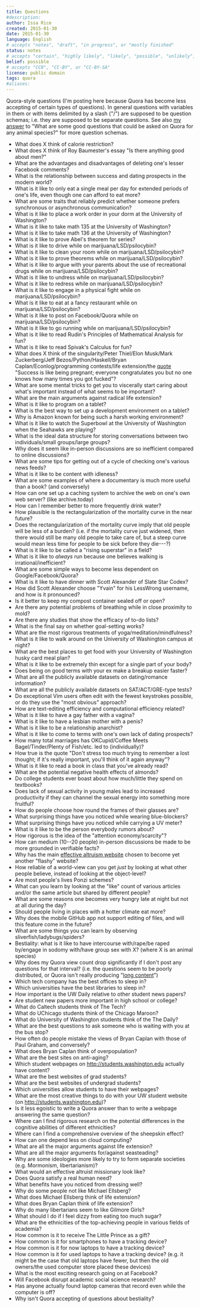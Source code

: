 ```yaml
---
title: Questions
#description: 
author: Issa Rice
created: 2015-01-30
date: 2015-01-30
language: English
# accepts "notes", "draft", "in progress", or "mostly finished"
status: notes
# accepts "certain", "highly likely", "likely", "possible", "unlikely", "highly unlikely", "remote", "impossible", "log", "emotional", or "fiction"
belief: possible
# accepts "CC0", "CC-BY", or "CC-BY-SA"
license: public domain
tags: quora
#aliases: 
---
```


Quora-style questions (I'm posting here because Quora has become less accepting of certain types of questions).
In general questions with variables in them or with items delimited by a slash ("/") are supposed to be question schemas; i.e. they are supposed to be separate questions.
See also [my answer](https://www.quora.com/What-are-some-good-questions-that-could-be-asked-on-Quora-for-any-animal-species/answer/Issa-Rice) to "What are some good questions that could be asked on Quora for any animal species?" for more question schemas.

- What does X think of calorie restriction?
- What does X think of Roy Baumester's essay "Is there anything good about men?"
- What are the advantages and disadvantages of deleting one's lesser Facebook comments?
- What is the relationship between success and dating prospects in the modern world?
- What is it like to only eat a single meal per day for extended periods of one's life, even though one can afford to eat more?
- What are some traits that reliably predict whether someone prefers synchronous or asynchronous communication?
- What is it like to place a work order in your dorm at the University of Washington?
- What is it like to take math 135 at the University of Washington?
- What is it like to take math 136 at the University of Washington?
- What is it like to prove Abel's theorem for series?
- What is it like to drive while on marijuana/LSD/psilocybin?
- What is it like to clean your room while on marijuana/LSD/psilocybin?
- What is it like to prove theorems while on marijuana/LSD/psilocybin?
- What is it like to argue with your parents about the use of recreational drugs while on marijuana/LSD/psilocybin?
- What is it like to undress while on marijuana/LSD/psilocybin?
- What is it like to redress while on marijuana/LSD/psilocybin?
- What is it like to engage in a physical fight while on marijuana/LSD/psilocybin?
- What is it like to eat at a fancy restaurant while on marijuana/LSD/psilocybin?
- What is it like to post on Facebook/Quora while on marijuana/LSD/psilocybin?
- What is it like to go running while on marijuana/LSD/psilocybin?
- What is it like to read Rudin's Principles of Mathematical Analysis for fun?
- What is it like to read Spivak's Calculus for fun?
- What does X think of the singularity/Peter Thiel/Elon Musk/Mark Zuckerberg/Jeff Bezos/Python/Haskell/Bryan Caplan/Econlog/programming contests/life extension/the [quote](https://www.quora.com/I-am-already-a-CS-undergrad-but-I-want-to-be-like-Brian-Bi-what-should-I-do-and-how-should-I-study/answer/Brian-Bi?share=1) "Success is like being pregnant; everyone congratulates you but no one knows how many times you got fucked"?
- What are some mental tricks to get you to viscerally start caring about what's important instead of what seems to be important?
- What are the main arguments against radical life extension?
- What is it like to program on a tablet?
- What is the best way to set up a development environment on a tablet?
- Why is Amazon known for being such a harsh working environment?
- What is it like to watch the Superbowl at the University of Washington when the Seahawks are playing?
- What is the ideal data structure for storing conversations between two individuals/small groups/large groups?
- Why does it seem like in-person discussions are so inefficient compared to online discussions?
- What are some tips for getting out of a cycle of checking one's various news feeds?
- What is it like to be content with idleness?
- What are some examples of where a documentary is much more useful than a book? (and conversely)
- How can one set up a caching system to archive the web on one's own web server? (like archive.today)
- How can I remember better to more frequently drink water?
- How plausible is the rectangularization of the mortality curve in the near future?
- Does the rectangularization of the mortality curve imply that old people will be less of a burden? (i.e. if the mortality curve just widened, then there would still be many old people to take care of, but a steep curve would mean less time for people to be sick before they die---?)
- What is it like to be called a "rising superstar" in a field?
- What is it like to *always* run because one believes walking is irrational/inefficient?
- What are some simple ways to become less dependent on Google/Facebook/Quora?
- What is it like to have dinner with Scott Alexander of Slate Star Codex?
- How did Scott Alexander choose "Yvain" for his LessWrong username, and how is it pronounced?
- Is it better to keep my compost container sealed off or open?
- Are there any potential problems of breathing while in close proximity to mold?
- Are there any studies that show the efficacy of to-do lists?
- What is the final say on whether goal-setting works?
- What are the most rigorous treatments of yoga/meditation/mindfulness?
- What is it like to walk around on the University of Washington campus at night?
- What are the best places to get food with your University of Washington husky card meal plan?
- What is it like to be extremely thin except for a single part of your body?
- Does being on good terms with your ex make a breakup easier faster?
- What are all the publicly available datasets on dating/romance information?
- What are all the publicly available datasets on SAT/ACT/GRE-type tests?
- Do exceptional Vim users often edit with the fewest keystrokes possible, or do they use the "most obvious" approach?
- How are text-editing efficiency and computational efficiency related?
- What is it like to have a gay father with a vagina?
- What is it like to have a lesbian mother with a penis?
- What is it like to be a relationship anarchist?
- What is it like to come to terms with one's own lack of dating prospects?
- How many total marriages has OKCupid/Coffee Meets Bagel/Tinder/Plenty of Fish/etc. led to (individually)?
- How true is the quote "Don't stress too much trying to remember a lost thought; if it's really important, you'll think of it again anyway"?
- What is it like to read a book in class that you've already read?
- What are the potential negative health effects of almonds?
- Do college students ever boast about how much/little they spend on textbooks?
- Does lack of sexual activity in young males lead to increased productivity if they can channel the sexual energy into something more fruitful?
- How do people choose how round the frames of their glasses are?
- What surprising things have you noticed while wearing blue-blockers?
- What surprising things have you noticed while carrying a UV meter?
- What is it like to be the person everybody rumors about?
- How rigorous is the idea of the "attention economy/scarcity"?
- How can medium (10--20 people) in-person discussions be made to be more grounded in verifiable facts?
- Why has the main [effective altruism website](http://www.effectivealtruism.org/)<!--(https://archive.today/sC5A8)--> chosen to become yet another "flashy" website?
- How reliable of a world-view can you get *just* by looking at what other people believe, instead of looking at the object-level?
- Are most people's lives Ponzi schemes?
- What can you learn by looking at the "like" count of various articles and/or the same article but shared by different people?
- What are some reasons one becomes very hungry late at night but not at all during the day?
- Should people living in places with a hotter climate eat more?
- Why does the mobile GitHub app not support editing of files, and will this feature come in the future?
- What are some things you can learn by observing sliverfish/ladybugs/spiders?
- Bestiality: what is it like to have intercourse with/rape/be raped by/engage in sodomy with/have group sex with X? (where X is an animal species)
- Why does my Quora view count drop significantly if I don't post any questions for that interval? (i.e. the questions seem to be poorly distributed, or Quora isn't really producing "[long content]()")
- Which tech company has the best offices to sleep in?
- Which universities have the best libraries to sleep in?
- How important is the UW Daily relative to other student news papers?
- Are student new papers more important in high school or college?
- What do Caltech students think of The Tech?
- What do UChicago students think of the Chicago Maroon?
- What do University of Washington students think of the The Daily?
- What are the best questions to ask someone who is waiting with you at the bus stop?
- How often do people mistake the views of Bryan Caplan with those of Paul Graham, and conversely?
- What does Bryan Caplan think of overpopulation?
- What are the best sites on anti-aging?
- Which student webpages on http://students.washington.edu actually have content?
- What are the best websites of grad students?
- What are the best websites of undergrad students?
- Which universities allow students to have their webpages?
- What are the most creative things to do with your UW student website (on http://students.washington.edu)?
- Is it less egoistic to write a Quora answer than to write a webpage answering the same question?
- Where can I find rigorous research on the potential differences in the cognitive abilities of different ethnicities?
- Where can I find a comprehensive overview of the sheepskin effect?
- How can one depend less on cloud computing?
- What are all the major arguments against life extension?
- What are all the major arguments for/against seasteading?
- Why are some ideologies more likely to try to form separate societies (e.g. Mormonism, libertarianism)?
- What would an effective altruist missionary look like?
- Does Quora satisfy a real human need?
- What benefits have you noticed from dressing well?
- Why do some people not like Michael Ellsberg?
- What does Michael Ellsberg think of life extension?
- What does Bryan Caplan think of life extension?
- Why do many libertarians seem to like Gilmore Girls?
- What should I do if I feel dizzy from eating too much sugar?
- What are the ethnicities of the top-achieving people in various fields of academia?
- How common is it to receive The Little Prince as a gift?
- How common is it for smartphones to have a tracking device?
- How common is it for now laptops to have a tracking device?
- How common is it for used laptops to have a tracking device? (e.g. it might be the case that old laptops have fewer, but then the old owners/the used computer store placed these devices)
- What is the most exciting research going on at Facebook?
- Will Facebook disrupt academic social science research?
- Has anyone actually found laptop cameras that record even while the computer is off?
- Why isn't Quora accepting of questions about bestiality?

